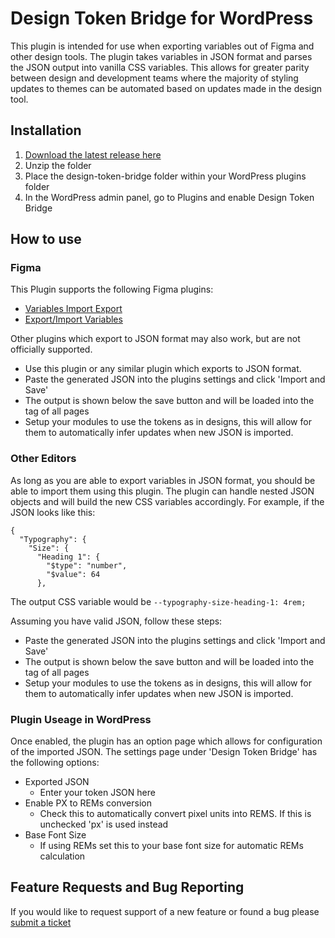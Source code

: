 # Design Token Bridge for WordPress
This plugin is intended for use when exporting variables out of Figma and other design tools. The plugin takes variables in JSON format and parses the JSON output into vanilla CSS variables. This allows for greater parity between design and development teams where the majority of styling updates to themes can be automated based on updates made in the design tool.

## Installation
1. [Download the latest release here](https://github.com/squashfold/design-token-bridge/releases)
2. Unzip the folder
3. Place the design-token-bridge folder within your WordPress plugins folder
4. In the WordPress admin panel, go to Plugins and enable Design Token Bridge

## How to use
### Figma
This Plugin supports the following Figma plugins:
* [Variables Import Export](https://www.figma.com/community/plugin/1254848311152928301)
* [Export/Import Variables](https://www.figma.com/community/plugin/1256972111705530093)

Other plugins which export to JSON format may also work, but are not officially supported.

* Use this plugin or any similar plugin which exports to JSON format.
* Paste the generated JSON into the plugins settings and click 'Import and Save'
* The output is shown below the save button and will be loaded into the <head> tag of all pages
* Setup your modules to use the tokens as in designs, this will allow for them to automatically infer updates when new JSON is imported.

### Other Editors
As long as you are able to export variables in JSON format, you should be able to import them using this plugin. The plugin can handle nested JSON objects and will build the new CSS variables accordingly. For example, if the JSON looks like this:

```
{
  "Typography": {
    "Size": {
      "Heading 1": {
        "$type": "number",
        "$value": 64
      },
```

The output CSS variable would be `--typography-size-heading-1: 4rem;` 

Assuming you have valid JSON, follow these steps:
* Paste the generated JSON into the plugins settings and click 'Import and Save'
* The output is shown below the save button and will be loaded into the <head> tag of all pages
* Setup your modules to use the tokens as in designs, this will allow for them to automatically infer updates when new JSON is imported.

### Plugin Useage in WordPress
Once enabled, the plugin has an option page which allows for configuration of the imported JSON. The settings page under 'Design Token Bridge' has the following options:
* Exported JSON
  * Enter your token JSON here
* Enable PX to REMs conversion
  * Check this to automatically convert pixel units into REMS. If this is unchecked 'px' is used instead
* Base Font Size
    * If using REMs set this to your base font size for automatic REMs calculation

## Feature Requests and Bug Reporting
If you would like to request support of a new feature or found a bug please [submit a ticket](https://github.com/squashfold/design-token-bridge/issues/new/choose)

